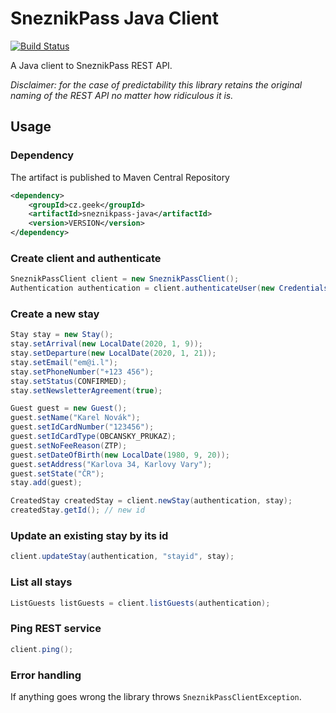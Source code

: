 # SneznikPass Java Client

[![Build Status](https://github.com/martiner/sneznikpass-java/workflows/build/badge.svg)](https://github.com/martiner/sneznikpass-java/actions)

A Java client to SneznikPass REST API.

_Disclaimer: for the case of predictability this library retains the original
naming of the REST API no matter how ridiculous it is._

## Usage

### Dependency

The artifact is published to Maven Central Repository

```xml
<dependency>
	<groupId>cz.geek</groupId>
	<artifactId>sneznikpass-java</artifactId>
	<version>VERSION</version>
</dependency>
```

### Create client and authenticate
```java
SneznikPassClient client = new SneznikPassClient();
Authentication authentication = client.authenticateUser(new Credentials("em@i.l", "pass"));
```

### Create a new stay
```java
Stay stay = new Stay();
stay.setArrival(new LocalDate(2020, 1, 9));
stay.setDeparture(new LocalDate(2020, 1, 21));
stay.setEmail("em@i.l");
stay.setPhoneNumber("+123 456");
stay.setStatus(CONFIRMED);
stay.setNewsletterAgreement(true);

Guest guest = new Guest();
guest.setName("Karel Novák");
guest.setIdCardNumber("123456");
guest.setIdCardType(OBCANSKY_PRUKAZ);
guest.setNoFeeReason(ZTP);
guest.setDateOfBirth(new LocalDate(1980, 9, 20));
guest.setAddress("Karlova 34, Karlovy Vary");
guest.setState("ČR");
stay.add(guest);

CreatedStay createdStay = client.newStay(authentication, stay);
createdStay.getId(); // new id
```

### Update an existing stay by its id
```java
client.updateStay(authentication, "stayid", stay);
```

### List all stays
```java
ListGuests listGuests = client.listGuests(authentication);
```

### Ping REST service
```java
client.ping();
```

### Error handling
If anything goes wrong the library throws `SneznikPassClientException`.
